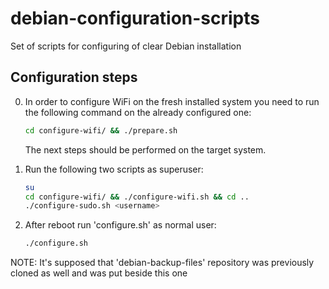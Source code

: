 # debian-configuration-scripts

Set of scripts for configuring of clear Debian installation

## Configuration steps

0. In order to configure WiFi on the fresh installed system you need to run the following command on the already configured one:

    ```bash
    cd configure-wifi/ && ./prepare.sh
    ```

    The next steps should be performed on the target system.

1. Run the following two scripts as superuser:

    ```bash
    su
    cd configure-wifi/ && ./configure-wifi.sh && cd ..
    ./configure-sudo.sh <username>
    ```

2. After reboot run 'configure.sh' as normal user:

    ```bash
    ./configure.sh
    ```

NOTE: It's supposed that 'debian-backup-files' repository was previously cloned as well and was put beside this one
